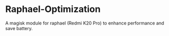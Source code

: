 # Raphael-Optimization
A magisk module for raphael (Redmi K20 Pro) to enhance performance and save battery.
